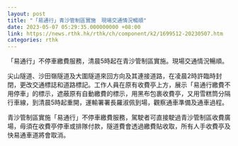 ```yaml
---
layout: post
title: "「易通行」青沙管制區實施　現場交通情況暢順"
date: 2023-05-07 05:29:35.000000000 +08:00
link: https://news.rthk.hk/rthk/ch/component/k2/1699512-20230507.htm
categories: rthk
---
```


「易通行」不停車繳費服務，清晨5時起在青沙管制區實施。現場交通情況暢順。

尖山隧道、沙田嶺隧道及大圍隧道來回方向及其連接道路，在凌晨2時許臨時封閉，更改交通標誌和道路標記。工作人員在原有收費亭上方，展示「易通行繳費不用停車」的標示，遮蔽原有自動繳費的標示，用黑布包裹收費亭，又用雪糕筒分隔行車線，到清晨5時起重開，運輸署署長羅淑佩到場，觀察通車準備及通車過程。

青沙管制區實施「易通行」不停車繳費服務，駕駛者可直接駛過青沙管制區收費廣場，毋須在收費亭停車或排隊付款，隧道費會透過繳費貼收取，所有人手收費亭及快易通車道將會取消。
